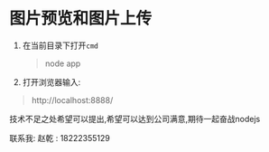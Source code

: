 # 图片预览和图片上传

1. 在当前目录下打开`cmd `

   >  node  app 

2.  打开浏览器输入:

   > http://localhost:8888/



技术不足之处希望可以提出,希望可以达到公司满意,期待一起奋战nodejs

联系我: 赵乾 : 18222355129
